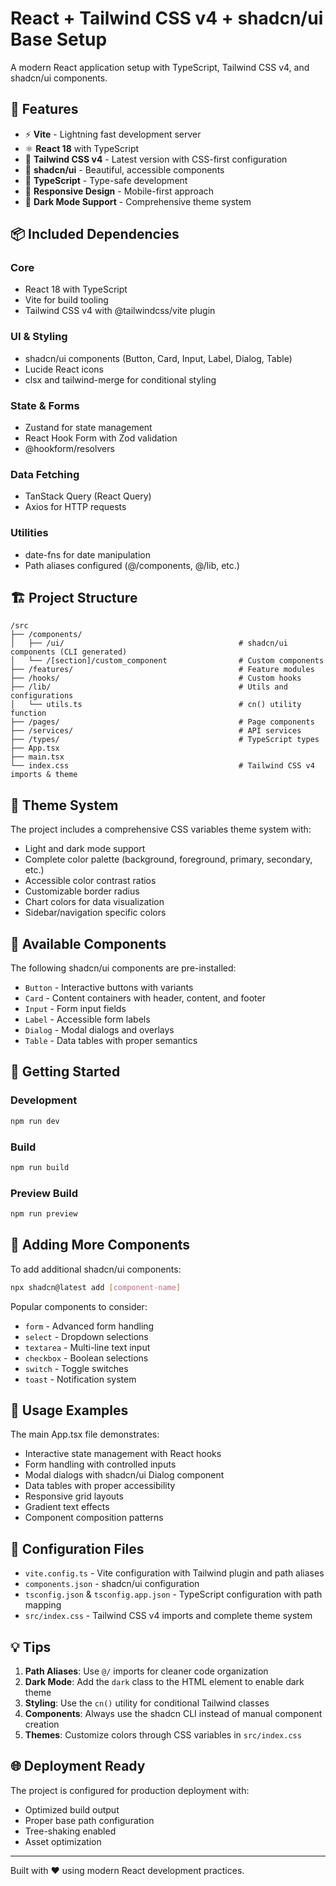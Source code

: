 # React + Tailwind CSS v4 + shadcn/ui Base Setup

A modern React application setup with TypeScript, Tailwind CSS v4, and shadcn/ui components.

## 🚀 Features

- ⚡ **Vite** - Lightning fast development server
- ⚛️ **React 18** with TypeScript
- 🎨 **Tailwind CSS v4** - Latest version with CSS-first configuration
- 🧩 **shadcn/ui** - Beautiful, accessible components
- 🔧 **TypeScript** - Type-safe development
- 📱 **Responsive Design** - Mobile-first approach
- 🌙 **Dark Mode Support** - Comprehensive theme system

## 📦 Included Dependencies

### Core
- React 18 with TypeScript
- Vite for build tooling
- Tailwind CSS v4 with @tailwindcss/vite plugin

### UI & Styling
- shadcn/ui components (Button, Card, Input, Label, Dialog, Table)
- Lucide React icons
- clsx and tailwind-merge for conditional styling

### State & Forms
- Zustand for state management
- React Hook Form with Zod validation
- @hookform/resolvers

### Data Fetching
- TanStack Query (React Query)
- Axios for HTTP requests

### Utilities
- date-fns for date manipulation
- Path aliases configured (@/components, @/lib, etc.)

## 🏗️ Project Structure

```
/src
├── /components/
│   ├── /ui/                                       # shadcn/ui components (CLI generated)
│   └── /[section]/custom_component                # Custom components
├── /features/                                     # Feature modules
├── /hooks/                                        # Custom hooks  
├── /lib/                                          # Utils and configurations
│   └── utils.ts                                   # cn() utility function
├── /pages/                                        # Page components
├── /services/                                     # API services
├── /types/                                        # TypeScript types
├── App.tsx
├── main.tsx
└── index.css                                      # Tailwind CSS v4 imports & theme
```

## 🎨 Theme System

The project includes a comprehensive CSS variables theme system with:

- Light and dark mode support
- Complete color palette (background, foreground, primary, secondary, etc.)
- Accessible color contrast ratios
- Customizable border radius
- Chart colors for data visualization
- Sidebar/navigation specific colors

## 🧩 Available Components

The following shadcn/ui components are pre-installed:

- `Button` - Interactive buttons with variants
- `Card` - Content containers with header, content, and footer
- `Input` - Form input fields
- `Label` - Accessible form labels
- `Dialog` - Modal dialogs and overlays
- `Table` - Data tables with proper semantics

## 🚦 Getting Started

### Development
```bash
npm run dev
```

### Build
```bash
npm run build
```

### Preview Build
```bash
npm run preview
```

## 📖 Adding More Components

To add additional shadcn/ui components:

```bash
npx shadcn@latest add [component-name]
```

Popular components to consider:
- `form` - Advanced form handling
- `select` - Dropdown selections
- `textarea` - Multi-line text input
- `checkbox` - Boolean selections
- `switch` - Toggle switches
- `toast` - Notification system

## 🎯 Usage Examples

The main App.tsx file demonstrates:

- Interactive state management with React hooks
- Form handling with controlled inputs
- Modal dialogs with shadcn/ui Dialog component
- Data tables with proper accessibility
- Responsive grid layouts
- Gradient text effects
- Component composition patterns

## 🔧 Configuration Files

- `vite.config.ts` - Vite configuration with Tailwind plugin and path aliases
- `components.json` - shadcn/ui configuration
- `tsconfig.json` & `tsconfig.app.json` - TypeScript configuration with path mapping
- `src/index.css` - Tailwind CSS v4 imports and complete theme system

## 💡 Tips

1. **Path Aliases**: Use `@/` imports for cleaner code organization
2. **Dark Mode**: Add the `dark` class to the HTML element to enable dark theme
3. **Styling**: Use the `cn()` utility for conditional Tailwind classes
4. **Components**: Always use the shadcn CLI instead of manual component creation
5. **Themes**: Customize colors through CSS variables in `src/index.css`

## 🌐 Deployment Ready

The project is configured for production deployment with:
- Optimized build output
- Proper base path configuration
- Tree-shaking enabled
- Asset optimization

---

Built with ❤️ using modern React development practices.
